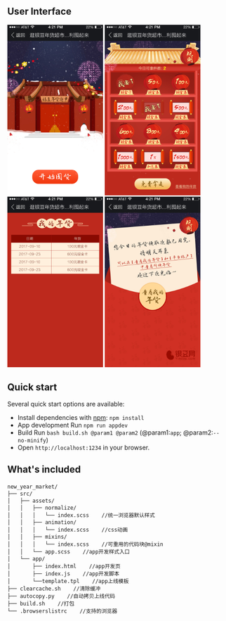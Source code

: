 
## User Interface

<a href="#" target="_blank"><img src="./_uis/page-1.jpg" width="218"></a>
<a href="#" target="_blank"><img src="./_uis/page-2.jpg" width="218"></a>
<a href="#" target="_blank"><img src="./_uis/page-3.jpg" width="218"></a>
<a href="#" target="_blank"><img src="./_uis/page-4.jpg" width="218"></a>

## Quick start

Several quick start options are available:

- Install dependencies with [npm](https://www.npmjs.com/): `npm install`
- App development Run `npm run appdev`
- Build Run `bash build.sh @param1 @param2` (@param1:`app`; @param2:`--no-minify`)
- Open `http://localhost:1234` in your browser.

## What's included

```
new_year_market/
├── src/
│   ├── assets/
│   │   ├── normalize/
│   │   │   └── index.scss    //统一浏览器默认样式
│   │   ├── animation/
│   │   │   └── index.scss    //css动画
│   │   ├── mixins/
│   │   │   └── index.scss    //可重用的代码块@mixin
│   │   └── app.scss    //app开发样式入口
│   └── app/
│       ├── index.html    //app开发页
│       ├── index.js    //app开发脚本
│       └──template.tpl    //app上线模板
├── clearcache.sh    //清除缓冲
├── autocopy.py    //自动拷贝上线代码
├── build.sh    //打包
└── .browserslistrc    //支持的浏览器
```
